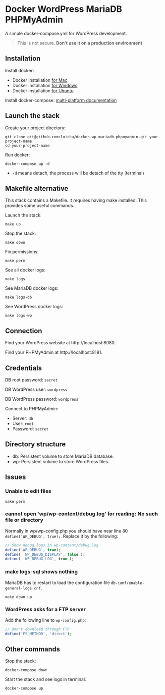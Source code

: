 # Docker WordPress MariaDB PHPMyAdmin
A simple docker-compose.yml for WordPress development.
> This is not secure. **Don't use it on a production environment**

## Installation

Install docker:
* Docker installation [for Mac](https://docs.docker.com/docker-for-mac/install/)
* Docker installation [for Windows](https://docs.docker.com/docker-for-windows/install/)
* Docker installation [for Ubuntu](https://docs.docker.com/install/linux/docker-ce/ubuntu/)

Install docker-compose: [multi-platform documentation](https://docs.docker.com/compose/install/#install-compose)

## Launch the stack

Create your project directory:
```
git clone git@github.com:loichu/docker-wp-mariadb-phpmyadmin.git your-project-name
cd your-project-name
```
Run docker:
```
docker-compose up -d
```
* `-d` means detach, the process will be detach of the tty (terminal)

## Makefile alternative

This stack contains a Makefile. It requires having make installed. This provides
some useful commands.

Launch the stack:
```
make up
```

Stop the stack:
```
make down
```

Fix permissions:
```
make perm
```

See all docker logs:
```
make logs
```

See MariaDB docker logs:
```
make logs-db
```

See WordPress docker logs:
```
make logs-wp
```

## Connection

Find your WordPress website at http://localhost:8080.

Find your PHPMyAdmin at http://localhost:8181.

## Credentials

DB root password: `secret`

DB WordPress user: `wordpress`

DB WordPress password: `wordpress`

Connect to PHPMyAdmin:
* Server: `db`
* User: `root`
* Password: `secret`

## Directory structure

* db: Persistent volume to store MariaDB database.
* wp: Persistent volume to store WordPress files.

## Issues

### Unable to edit files
```
make perm
```
### cannot open 'wp/wp-content/debug.log' for reading: No such file or directory
Normally in wp/wp-config.php you should have near line 80 `define('WP_DEBUG', true);`. Replace it by the following:
```php
// Show debug logs in wp-content/debug.log
define('WP_DEBUG', true);
define( 'WP_DEBUG_DISPLAY', false );
define( 'WP_DEBUG_LOG', true );
```
### make logs-sql shows nothing
MariaDB has to restart to load the configuration file `db-conf/enable-general-logs.cnf`.
```
make down up
```
### WordPress asks for a FTP server
Add the following line to `wp-config.php`:
```php
// Don't download through FTP
define('FS_METHOD', 'direct');
```

## Other commands

Stop the stack:
```
docker-compose down
```
Start the stack and see logs in terminal:
```
docker-compose up
```
